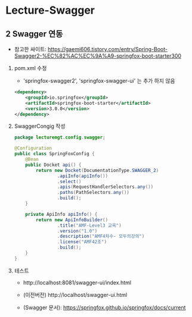 # Lecture-Swagger

## 2 Swagger 연동
- 참고한 싸이트: https://gaemi606.tistory.com/entry/Spring-Boot-Swagger2-%EC%82%AC%EC%9A%A9-springfox-boot-starter300

1. pom.xml 수정
   - 'springfox-swagger2', 'springfox-swagger-ui' 는 추가 하지 않음
    ```xml
    <dependency>
        <groupId>io.springfox</groupId>
        <artifactId>springfox-boot-starter</artifactId>
        <version>3.0.0</version>
    </dependency>
    ```

2. SwaggerCongig 작성
    ```java
    package lecturemgt.config.swagger;

    @Configuration
    public class SpringFoxConfig {
        @Bean
        public Docket api() {
            return new Docket(DocumentationType.SWAGGER_2)
                    .apiInfo(apiInfo())
                    .select()
                    .apis(RequestHandlerSelectors.any())
                    .paths(PathSelectors.any())
                    .build();
        }

        private ApiInfo apiInfo() {
            return new ApiInfoBuilder()
                    .title("AMF-Level3 교육")
                    .version("1.0")
                    .description("AMF4차수- 모두의강의")
                    .license("AMF42조")
                    .build();
        }
    }
    ```

3. 테스트
   - http://localhost:8081/swagger-ui/index.html
   - (이전버전) http://localhost/swagger-ui.html

   - (Swagger 문서): https://springfox.github.io/springfox/docs/current

